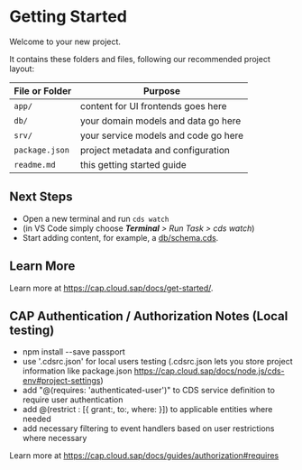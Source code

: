 # Getting Started

Welcome to your new project.

It contains these folders and files, following our recommended project layout:

File or Folder | Purpose
---------|----------
`app/` | content for UI frontends goes here
`db/` | your domain models and data go here
`srv/` | your service models and code go here
`package.json` | project metadata and configuration
`readme.md` | this getting started guide


## Next Steps

- Open a new terminal and run `cds watch` 
- (in VS Code simply choose _**Terminal** > Run Task > cds watch_)
- Start adding content, for example, a [db/schema.cds](db/schema.cds).


## Learn More

Learn more at https://cap.cloud.sap/docs/get-started/.

## CAP Authentication / Authorization Notes (Local testing)
- npm install --save passport
- use '.cdsrc.json' for local users testing (.cdsrc.json lets you store project information like package.json https://cap.cloud.sap/docs/node.js/cds-env#project-settings)
- add "@(requires: 'authenticated-user')" to CDS service definition to require user authentication
- add @(restrict : [{ grant:<events>, to:<roles>, where:<filter-condition> }]) to applicable entities where needed
- add necessary filtering to event handlers based on user restrictions where necessary

Learn more at https://cap.cloud.sap/docs/guides/authorization#requires